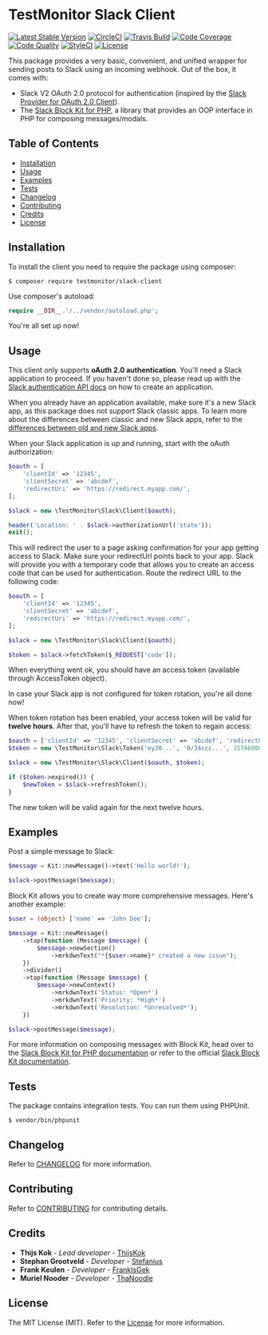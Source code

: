 # TestMonitor Slack Client

[![Latest Stable Version](https://poser.pugx.org/testmonitor/slack-client/v/stable)](https://packagist.org/packages/testmonitor/slack-client)
[![CircleCI](https://img.shields.io/circleci/project/github/testmonitor/slack-client.svg)](https://circleci.com/gh/testmonitor/slack-client)
[![Travis Build](https://travis-ci.com/testmonitor/slack-client.svg?branch=main)](https://travis-ci.com/testmonitor/slack-client)
[![Code Coverage](https://scrutinizer-ci.com/g/testmonitor/slack-client/badges/coverage.png?b=main)](https://scrutinizer-ci.com/g/testmonitor/slack-client/?branch=main)
[![Code Quality](https://scrutinizer-ci.com/g/testmonitor/slack-client/badges/quality-score.png?b=main)](https://scrutinizer-ci.com/g/testmonitor/slack-client/?branch=main)
[![StyleCI](https://styleci.io/repos/401647581/shield)](https://styleci.io/repos/401647581)
[![License](https://poser.pugx.org/testmonitor/slack-client/license)](https://packagist.org/packages/testmonitor/slack-client)

This package provides a very basic, convenient, and unified wrapper for sending posts to Slack using an incoming webhook.
Out of the box, it comes with:
- Slack V2 OAuth 2.0 protocol for authentication (inspired by the [Slack Provider for OAuth 2.0 Client](https://github.com/adam-paterson/oauth2-slack)).
- The [Slack Block Kit for PHP](https://github.com/slack-php/slack-php-block-kit), a library that provides an OOP interface in PHP for composing messages/modals. 

## Table of Contents

- [Installation](#installation)
- [Usage](#usage)
- [Examples](#examples)
- [Tests](#tests)
- [Changelog](#changelog)
- [Contributing](#contributing)
- [Credits](#credits)
- [License](#license)
  
## Installation

To install the client you need to require the package using composer:

	$ composer require testmonitor/slack-client

Use composer's autoload:

```php
require __DIR__.'/../vendor/autoload.php';
```

You're all set up now!

## Usage

This client only supports **oAuth 2.0 authentication**. You'll need a Slack application to proceed. If you haven't done so,
please read up with the [Slack authentication API docs](https://api.slack.com/authentication) on how
to create an application.

When you already have an application available, make sure it's a new Slack app, as this package does not
support Slack classic apps. To learn more about the differences between classic and new Slack apps, refer
to the [differences between old and new Slack apps](https://api.slack.com/authentication/quickstart).

When your Slack application is up and running, start with the oAuth authorization:

```php
$oauth = [
    'clientId' => '12345',
    'clientSecret' => 'abcdef',
    'redirectUri' => 'https://redirect.myapp.com/',
];

$slack = new \TestMonitor\Slack\Client($oauth);

header('Location: ' . $slack->authorizationUrl('state'));
exit();
```

This will redirect the user to a page asking confirmation for your app getting access to Slack. Make sure your redirectUrl points
back to your app. Slack will provide you with a temporary code that allows you to create an access code that can be used for
authentication. Route the redirect URL to the following code:

```php
$oauth = [
    'clientId' => '12345',
    'clientSecret' => 'abcdef',
    'redirectUri' => 'https://redirect.myapp.com/',
];

$slack = new \TestMonitor\Slack\Client($oauth);

$token = $slack->fetchToken($_REQUEST['code']);
```

When everything went ok, you should have an access token (available through AccessToken object). 

In case your Slack app is not configured for token rotation, you're all done now! 

When token rotation has been enabled, your access token will be valid for **twelve hours**. After that, you'll have to refresh 
the token to regain access:

```php
$oauth = ['clientId' => '12345', 'clientSecret' => 'abcdef', 'redirectUri' => 'https://redirect.myapp.com/'];
$token = new \TestMonitor\Slack\Token('eyJ0...', '0/34ccc...', 1574600877); // the token you got last time

$slack = new \TestMonitor\Slack\Client($oauth, $token);

if ($token->expired()) {
    $newToken = $slack->refreshToken();
}
```

The new token will be valid again for the next twelve hours. 

## Examples

Post a simple message to Slack:

```php
$message = Kit::newMessage()->text('Hello world!');

$slack->postMessage($message);
```

Block Kit allows you to create way more comprehensive messages. Here's another example:

```php
$user = (object) ['name' => 'John Doe'];

$message = Kit::newMessage()
    ->tap(function (Message $message) {
        $message->newSection()
            ->mrkdwnText("*{$user->name}* created a new issue");
    })
    ->divider()
    ->tap(function (Message $message) {
        $message->newContext()
            ->mrkdwnText('Status: *Open*')
            ->mrkdwnText('Priority: *High*')
            ->mrkdwnText('Resolution: *Unresolved*');
    })

$slack->postMessage($message);
```

For more information on composing messages with Block Kit, head over to the [Slack Block Kit 
for PHP documentation](https://github.com/slack-php/slack-php-block-kit) or refer to the
official [Slack Block Kit documentation](https://api.slack.com/block-kit).

## Tests

The package contains integration tests. You can run them using PHPUnit.

    $ vendor/bin/phpunit
    
## Changelog

Refer to [CHANGELOG](CHANGELOG.md) for more information.

## Contributing

Refer to [CONTRIBUTING](CONTRIBUTING.md) for contributing details.

## Credits

* **Thijs Kok** - *Lead developer* - [ThijsKok](https://github.com/thijskok)
* **Stephan Grootveld** - *Developer* - [Stefanius](https://github.com/stefanius)
* **Frank Keulen** - *Developer* - [FrankIsGek](https://github.com/frankisgek)
* **Muriel Nooder** - *Developer* - [ThaNoodle](https://github.com/thanoodle)

## License

The MIT License (MIT). Refer to the [License](LICENSE.md) for more information.
